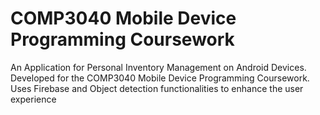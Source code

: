 # COMP3040 Mobile Device Programming Coursework
An Application for Personal Inventory Management on Android Devices. </br> Developed for the COMP3040 Mobile Device Programming Coursework. Uses Firebase and Object detection functionalities to enhance the user experience
